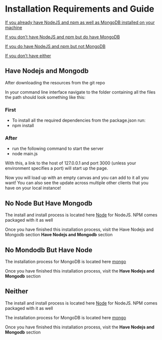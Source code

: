 # Installation Requirements and Guide

[If you already have NodeJS and npm as well as MongoDB installed on your machine](#have-nodejs-and-mongodb)

[If you don’t have NodeJS and npm but do have MongoDB](#no-node-but-have-mongodb)

[If you do have NodeJS and npm but not MongoDB](#no-mongodb-but-have-node)

[If you don’t have either](#neither)



## Have Nodejs and Mongodb
After downloading the resources from the git repo

In your command line interface navigate to the folder containing all the files the path should look something like this:


### First
* To install all the required dependencies from the package.json run:
* npm install
### After
* run the following command to start the server
* node main.js



With this, a link to the host of 127.0.0.1 and port 3000 (unless your environment specifies a port) will start up the page.

Now you will load up with an empty canvas and you can add to it all you want! You can also see the update across multiple other clients that you have on your local instance!




## No Node But Have Mongodb

The install and install process is located here [Node](https://nodejs.org/en/download) for NodeJS. NPM comes packaged with it as well

Once you have finished this installation process, visit the Have Nodejs and Mongodb section **Have Nodejs and Mongodb** section




## No Mondodb But Have Node
The installation process for MongoDB is located here [mongo](https://www.mongodb.com/docs/manual/installation/)

Once you have finished this installation process, visit the **Have Nodejs and Mongodb** section




## Neither
The install and install process is located here [Node](https://nodejs.org/en/download) for NodeJS. NPM comes packaged with it as well

The installation process for MongoDB is located here [mongo](https://www.mongodb.com/docs/manual/installation/)

Once you have finished this installation process, visit the **Have Nodejs and Mongodb** section
